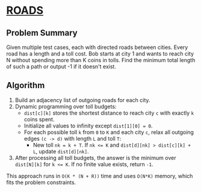 # [ROADS](https://www.spoj.com/problems/ROADS/)

## Problem Summary
Given multiple test cases, each with directed roads between cities. Every road has a length and a toll cost. Bob starts at city 1 and wants to reach city N without spending more than K coins in tolls. Find the minimum total length of such a path or output -1 if it doesn't exist.

## Algorithm
1. Build an adjacency list of outgoing roads for each city.
2. Dynamic programming over toll budgets:
   - `dist[c][k]` stores the shortest distance to reach city `c` with exactly `k` coins spent.
   - Initialize all values to infinity except `dist[1][0] = 0`.
   - For each possible toll `k` from `0` to `K` and each city `c`, relax all outgoing edges `(c -> d)` with length `L` and toll `T`:
     - New toll `nk = k + T`. If `nk <= K` and `dist[d][nk] > dist[c][k] + L`, update `dist[d][nk]`.
3. After processing all toll budgets, the answer is the minimum over `dist[N][k]` for `k <= K`. If no finite value exists, return `-1`.

This approach runs in `O(K * (N + R))` time and uses `O(N*K)` memory, which fits the problem constraints.

